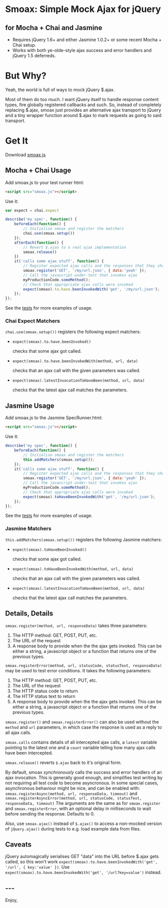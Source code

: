 # Smoax: Simple Mock Ajax for jQuery
## for Mocha + Chai and Jasmine

*  Requires jQuery 1.6+ and either Jasmine 1.0.2+ or some recent Mocha + Chai setup.
*  Works with both ye-olde-style ajax success and error handlers and jQuery 1.5 deferreds.

# But Why?

Yeah, the world is full of ways to mock jQuery $.ajax.

Most of them do too much. I want jQuery itself to handle response content types, fire globally registered callbacks and such.
So, instead of completely replacing $.ajax, smoax just provides an alternative ajax transport to jQuery and a tiny wrapper function around $.ajax to mark requests as going to said transport.

# Get It

Download [smoax.js](https://raw.github.com/mtkopone/smoax/master/smoax.js)

## Mocha + Chai Usage

Add smoax.js to your test runner html:

```html
<script src="smoax.js"></script>
```

Use it:

```javascript
var expect = chai.expect

describe('my spec', function() {
    beforeEach(function() {
        // Initialise smoax and register the matchers
        chai.use(smoax.setup())
    });
    afterEach(function() {
        // Revert $.ajax to a real ajax implementation
        smoax.release()
    })
    it('calls some ajax stuff', function() {
        // Register expected ajax calls and the responses that they should return
        smoax.register('GET', '/my/url.json', { data:'yeah' });
        // Call the javascript-under-test that invokes ajax
        myProductionCode.someMethod();
        // Check that appropriate ajax calls were invoked
        expect(smoax).to.have.beenInvokedWith('get', '/my/url.json');
    });
});
```

See the [tests](https://github.com/mtkopone/smoax/blob/master/test/mocha-test.js) for more examples of usage.

### Chai Expect Matchers

`chai.use(smoax.setup())` registers the following expect matchers:

*  `expect(smoax).to.have.beenInvoked()`

    checks that some ajax got called.

*  `expect(smoax).to.have.beenInvokedWith(method, url, data)`

    checks that an ajax call with the given parameters was called.

*  `expect(smoax).latestInvocationToHaveBeen(method, url, data)`

    checks that the latest ajax call matches the parameters.


## Jasmine Usage

Add smoax.js to the Jasmine SpecRunner.html:

```html
<script src="smoax.js"></script>
```

Use it:

```javascript
describe('my spec', function() {
    beforeEach(function() {
        // Initialise smoax and register the matchers
        this.addMatchers(smoax.setup());
    });
    it('calls some ajax stuff', function() {
        // Register expected ajax calls and the responses that they should return
        smoax.register('GET', '/my/url.json', { data:'yeah' });
        // Call the javascript-under-test that invokes ajax
        myProductionCode.someMethod();
        // Check that appropriate ajax calls were invoked
        expect(smoax).toHaveBeenInvokedWith('get', '/my/url.json');
    });
});
```

See the [tests](https://github.com/mtkopone/smoax/blob/master/test/jasmine-test.js) for more examples of usage.

### Jasmine Matchers

`this.addMatchers(smoax.setup())` registers the following Jasmine matchers:

*  `expect(smoax).toHaveBeenInvoked()`
    
    checks that some ajax got called.

*  `expect(smoax).toHaveBeenInvokedWith(method, url, data)`

    checks that an ajax call with the given parameters was called.

*  `expect(smoax).latestInvocationToHaveBeen(method, url, data)`

    checks that the latest ajax call matches the parameters.

## Details, Details

`smoax.register(method, url, responseData)` takes three parameters:

1.  The HTTP method: GET, POST, PUT, etc.
2.  The URL of the request
3.  A response body to provide when the the ajax gets invoked. This can be either a string, a javascript object or a function that returns one of the previous types.

`smoax.registerError(method, url, statusCode, statusText, responseData)` may be used to test error conditions. It takes the following parameters:

1.  The HTTP method: GET, POST, PUT, etc.
2.  The URL of the request
3.  The HTTP status code to return  
4.  The HTTP status text to return
5.  A response body to provide when the the ajax gets invoked. This can be either a string, a javascript object or a function that returns one of the previous types.

`smoax.register()` and `smoax.registerError()` can also be used without the `method` and `url` parameters, in which case the response is used as a reply to all ajax calls.

`smoax.calls` contains details of all intercepted ajax calls, a `latest` variable pointing to the latest one and a `count` variable telling how many ajax calls have been intercepted.

`smoax.release()` reverts `$.ajax` back to it's original form.

By default, smoax *synchronously* calls the success and error handlers of an ajax invocation. This is generally good enough, and simplifies test writing by not requiring all test code to become asyncronous. In some special cases, asynchronous behaviour might be nice, and can be enabled with:
`smoax.registerAsync(method, url, responseData, timeout)` and `smoax.registerAsyncError(method, url, statusCode, statusText, responseData, timeout)`
The arguments are the same as for `smoax.register` and `smoax.registerError`, with an optional delay in milliseconds to wait before sending the response. Defaults to 0.

Also, use `smoax.ajax()` instead of `$.ajax()` to access a non-mocked version of `jQuery.ajax()` during tests to e.g. load example data from files.

## Caveats

jQuery automagically serialises GET "data" into the URL before $.ajax gets called, so this won't work `expect(smoax).to.have.beenInvokedWith('get', '/url', { key:'value' })`.
Use `expect(smoax).to.have.beenInvokedWith('get', '/url?key=value')` instead.


## ---

Enjoy,

